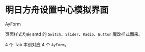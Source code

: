 # 明日方舟设置中心模拟界面

<Badge>AyForm</Badge>

页面样式均由 antd 的 `Switch`、`Slider`、`Radio`、`Button` 魔改样式而来。

4 个 Tab 本别对应 4 个 `AyForm`。

<code src="./page/index.tsx" background="#ddd" compact />
